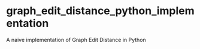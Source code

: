 # graph_edit_distance_python_implementation
A naive implementation of Graph Edit Distance in Python
